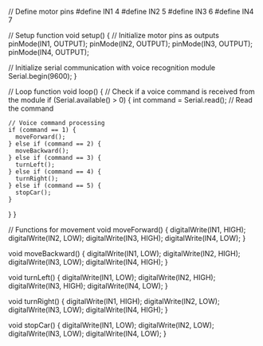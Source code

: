 // Define motor pins
#define IN1 4
#define IN2 5
#define IN3 6
#define IN4 7

// Setup function
void setup() {
  // Initialize motor pins as outputs
  pinMode(IN1, OUTPUT);
  pinMode(IN2, OUTPUT);
  pinMode(IN3, OUTPUT);
  pinMode(IN4, OUTPUT);
  
  // Initialize serial communication with voice recognition module
  Serial.begin(9600);
}

// Loop function
void loop() {
  // Check if a voice command is received from the module
  if (Serial.available() > 0) {
    int command = Serial.read(); // Read the command
    
    // Voice command processing
    if (command == 1) {
      moveForward();
    } else if (command == 2) {
      moveBackward();
    } else if (command == 3) {
      turnLeft();
    } else if (command == 4) {
      turnRight();
    } else if (command == 5) {
      stopCar();
    }
  }
}

// Functions for movement
void moveForward() {
  digitalWrite(IN1, HIGH);
  digitalWrite(IN2, LOW);
  digitalWrite(IN3, HIGH);
  digitalWrite(IN4, LOW);
}

void moveBackward() {
  digitalWrite(IN1, LOW);
  digitalWrite(IN2, HIGH);
  digitalWrite(IN3, LOW);
  digitalWrite(IN4, HIGH);
}

void turnLeft() {
  digitalWrite(IN1, LOW);
  digitalWrite(IN2, HIGH);
  digitalWrite(IN3, HIGH);
  digitalWrite(IN4, LOW);
}

void turnRight() {
  digitalWrite(IN1, HIGH);
  digitalWrite(IN2, LOW);
  digitalWrite(IN3, LOW);
  digitalWrite(IN4, HIGH);
}

void stopCar() {
  digitalWrite(IN1, LOW);
  digitalWrite(IN2, LOW);
  digitalWrite(IN3, LOW);
  digitalWrite(IN4, LOW);
}
